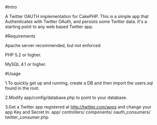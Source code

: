 #Intro

A Twitter OAUTH implementation for CakePHP. This is a simple app that Authenticates with Twitter OAuth, and persists some Twitter data. It's a starting point to any web based Twitter app.

#Requirements 

Apache server recommended, but not enforced.

PHP 5.2 or higher.

MySQL 4.1 or higher.

#Usage

1.To quickly get up and running, create a DB and then import the users.sql found in the root.

2.Modify app/config/database.php to point to your database.

3.Get a Twitter app registered at http://twitter.com/apps and change your app Key and Secret In:
	app/
		controllers/
			components/
				oauth_consumers/
					twitter_consumer.php